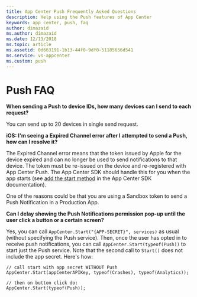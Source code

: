 ```yaml
---
title: App Center Push Frequently Asked Questions
description: Help using the Push features of App Center
keywords: app center, push, faq
author: dimazaid
ms.author: dimazaid
ms.date: 12/13/2018
ms.topic: article
ms.assetid: 0d663191-1b13-44f0-9df0-51185656d541
ms.service: vs-appcenter
ms.custom: push
---
```


# Push FAQ

**When sending a Push to device IDs, how many devices can I send to each request?**

You can send up to 20 devices in single send request.

**iOS: I'm seeing a Expired Channel error after I attempted to send a Push, how can I resolve it?** 

The Expired Channel error means that the token issued by Apple for the device expired and can no longer be used to send notifications to that device. The token must be re-issued on the device and re-registered with App Center Push. The App Center SDK should handle this for you when the app starts (see [add the start method](https://docs.microsoft.com/en-us/appcenter/sdk/push/ios#22-add-the-startwithservices-method) in the App Center SDK documentation).

One of the reasons could be that you are using a Sandbox token to send a Push Notification in a Production App. 

**Can I delay showing the Push Notifications permission pop-up until the user click a button or a certain screen?**

Yes, you can call `AppCenter.Start("{APP-SECRET}", services)` as usual (without specifying the Push service). Then, once the user has opted in to receive push notifications, you can call `AppCenter.Start(typeof(Push))` to start just the Push service.
Note that the second call to `Start()` does not include the app secret. Here's how: 

```
// call start with app secret WITHOUT Push
AppCenter.Start(appCenterAPIKey, typeof(Crashes), typeof(Analytics));

// then on button click do:
AppCenter.Start(typeof(Push));
```